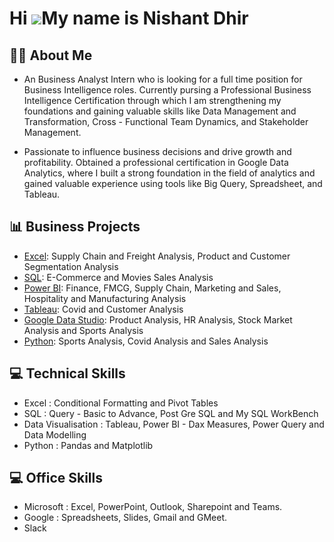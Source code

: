 Hi ![](https://user-images.githubusercontent.com/18350557/176309783-0785949b-9127-417c-8b55-ab5a4333674e.gif)My name is Nishant Dhir
===================================================================================================================================

## ✍🏻 About Me 

- An Business Analyst Intern who is looking for a full time position for Business Intelligence roles. Currently pursing a Professional Business Intelligence Certification through which I am strengthening my foundations and gaining valuable skills like Data Management and Transformation, Cross - Functional Team Dynamics, and Stakeholder Management.

- Passionate to influence business decisions and drive growth and profitability. Obtained a professional certification in Google Data Analytics, where I built a strong foundation in the field of analytics and gained valuable experience using tools like Big Query, Spreadsheet, and Tableau.

## 📊 Business Projects

- [Excel]([https://github.com/NishantDhir/Excel-Projects]): Supply Chain and Freight Analysis, Product and Customer Segmentation Analysis
- [SQL]([https://github.com/NishantDhir/SQL-Projects]): E-Commerce and Movies Sales Analysis
- [Power BI]([https://github.com/NishantDhir/Power-BI-Projects]): Finance, FMCG, Supply Chain, Marketing and Sales, Hospitality and Manufacturing Analysis
- [Tableau]([https://github.com/NishantDhir/Tablaeu-Projects]): Covid and Customer Analysis
- [Google Data Studio]([https://github.com/NishantDhir/Google-Data-Studio-Projects]): Product Analysis, HR Analysis, Stock Market Analysis and Sports Analysis
- [Python]([https://github.com/NishantDhir/Python-Projects]): Sports Analysis, Covid Analysis and Sales Analysis


## 💻 Technical Skills 

- Excel : Conditional Formatting and Pivot Tables
- SQL : Query - Basic to Advance, Post Gre SQL and My SQL WorkBench
- Data Visualisation : Tableau, Power BI - Dax Measures, Power Query and Data Modelling
- Python : Pandas and  Matplotlib 

## 💻 Office Skills 

- Microsoft : Excel, PowerPoint, Outlook, Sharepoint and Teams.
- Google : Spreadsheets, Slides, Gmail and GMeet.
- Slack
